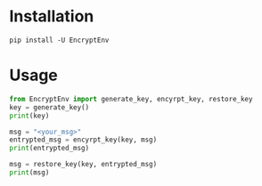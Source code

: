 # Installation
```
pip install -U EncryptEnv
```

# Usage
```python
from EncryptEnv import generate_key, encyrpt_key, restore_key
key = generate_key()
print(key)

msg = "<your_msg>"
entrypted_msg = encyrpt_key(key, msg)
print(entrypted_msg)

msg = restore_key(key, entrypted_msg)
print(msg)
```
